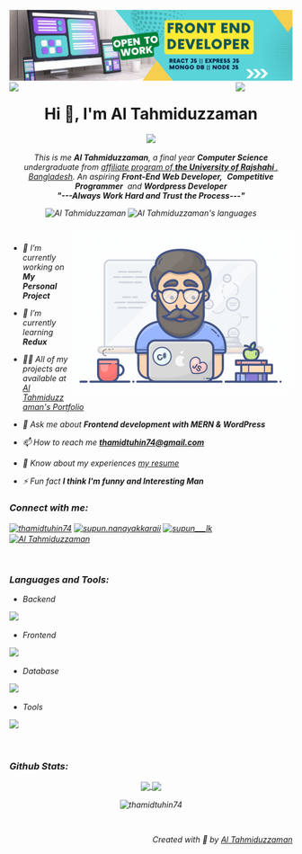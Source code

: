 ![logo](assets/frontend.png)
<img align="left" src="https://user-images.githubusercontent.com/65187002/144930161-2f783401-8d27-4fdf-a2f7-cc0ba32f1f1f.gif" width="20%" style="display:inline;"><img align="right" src="https://user-images.githubusercontent.com/65187002/144930161-2f783401-8d27-4fdf-a2f7-cc0ba32f1f1f.gif" width="20%" style="display:inline;">

<h1 align="center">Hi 👋, I'm Al Tahmiduzzaman</h1>
<!-- <h3 align="center">A passionate Front End developer from Bangladesh</h3> -->
<p align="center">
  <a href="https://github.com/thamidtuhin74/readme-typing-svg"><img src="https://readme-typing-svg.herokuapp.com?lines=Computer+Science+and+Engineering+Undergraduate;Front+End+Web+Developer;DS%20|%20AI%20|%20ML%20Enthusiast;Aspiring+Learner&center=true&width=500&height=50"></a>
</p>
<p align="center">
  <em>
    This is me <b>Al Tahmiduzzaman</b>, a final year <b>Computer Science</b> undergraduate from <a href="https://www.recr.edu.bd/"> affiliate program of <b> the University of Rajshahi </b>, Bangladesh</a>.
    An aspiring <b>Front-End Web Developer,</b>&nbsp; <b>Competitive Programmer</b>&nbsp; and <b> Wordpress Developer</b> 
  <br>
  <b><i>"---Always Work Hard and Trust the Process---"</i></b>
</p>

<p align="center"> 
 <img src="https://komarev.com/ghpvc/?username=supuna97&label=Profile%20views&color=0e75b6&style=flat" alt="Al Tahmiduzzaman" /> 
 <img src="https://img.shields.io/badge/Languages- C | C++ | Java | JavaScript | Reactjs | WordPress-green.svg" alt="Al Tahmiduzzaman's languages" />
</p>

<img align="right" alt="Coding" width="400" src="assets/programmer.gif">
<br>

- 🔭 I’m currently working on **My Personal Project**

- 🌱 I’m currently learning **Redux**

- 👨‍💻 All of my projects are available at [Al Tahmiduzzaman's Portfolio](https://tahmidtuhin74@gmail.com)

- 💬 Ask me about **Frontend development with MERN & WordPress**

- 📫 How to reach me **thamidtuhin74@gmail.com**

- 📄 Know about my experiences [my resume](https://drive.google.com/drive/u/0/folders/1CmDZUGdXGedM2ezKAKLSWNRWmSTPiuqh)

- ⚡ Fun fact **I think I'm funny and Interesting Man**

<h3 align="left">Connect with me:</h3>
<p align="left">
<a href="https://linkedin.com/in/thamidtuhin74" target="blank"><img align="center" src="https://raw.githubusercontent.com/rahuldkjain/github-profile-readme-generator/master/src/images/icons/Social/linked-in-alt.svg" alt="thamidtuhin74" height="30" width="40" /></a>
<a href="https://fb.com/thamidtuhin74" target="blank"><img align="center" src="https://raw.githubusercontent.com/rahuldkjain/github-profile-readme-generator/master/src/images/icons/Social/facebook.svg" alt="supun.nanayakkaraii" height="30" width="40" /></a>
<a href="https://instagram.com/thamidtuhin74" target="blank"><img align="center" src="https://raw.githubusercontent.com/rahuldkjain/github-profile-readme-generator/master/src/images/icons/Social/instagram.svg" alt="supun___lk" height="30" width="40" /></a>
<a href="https://www.youtube.com/@thamidtuhin74" target="blank"><img align="center" src="https://raw.githubusercontent.com/rahuldkjain/github-profile-readme-generator/master/src/images/icons/Social/youtube.svg" alt="Al Tahmiduzzaman" height="30" width="40" /></a>
</p>
<br>
<h3 align="left">Languages and Tools:</h3>

- Backend
<p align="left">
  <a href="https://skillicons.dev">
    <img src="https://skillicons.dev/icons?i=express,nodejs,mongodb" />
  </a>
</p>

- Frontend
<p align="left">
  <a href="https://skillicons.dev">
    <img src="https://skillicons.dev/icons?i=js,react,redux,tailwind,bootstrap,html,css" />
  </a>
</p>

- Database
<p align="left">
  <a href="https://skillicons.dev">
    <img src="https://skillicons.dev/icons?i=mongodb,mysql" />
  </a>
</p>

<!-- - Cloud Servers
<p align="left">
  <a href="https://skillicons.dev">
    <img src="https://skillicons.dev/icons?i=azure,aws,gcp,firebase" />
  </a>
</p> -->

- Tools
<p align="left">
  <a href="https://skillicons.dev">
    <img src="https://skillicons.dev/icons?i=git,figma,photoshop,vscode,postman,firebase,netlify,vercel " />
  </a>
</p>
<br/>

<h3 align="left">Github Stats:</h3>

<p align="center">
  <a href="https://github.com/thamidtuhin74">
    <img align="center"  height="175px" src="https://github-readme-stats.vercel.app/api?username=thamidtuhin74&show_icons=true&hide_border=true&title_color=94b4a4&amp&icon_color=FFFFFF&amp&text_color=FFFFFF&amp&bg_color=000000&count_private=true&include_all_commits=true"/>
  </a>
  <a href="https://github.com/thamidtuhin74">
    <img align="center" height="175px"  src="https://github-readme-stats.vercel.app/api/top-langs/?username=thamidtuhin74&text_color=FFFFFF&bg_color=000000&title_color=94b4a4&langs_count=15&layout=compact&hide_border=true" />
  </a>
</p>
  <p align="center"><img align="center" src="https://github-readme-streak-stats.herokuapp.com/?user=thamidtuhin74&text_color=FFFFFF&bg_color=000000&title_color=94b4a4&langs_count=15&layout=compact&hide_border=true" alt="thamidtuhin74" /></p>
  

<br>
<p align="right" > Created with 🧡 by <a href="https://tahmidtuhin.com">Al Tahmiduzzaman</a></p>

